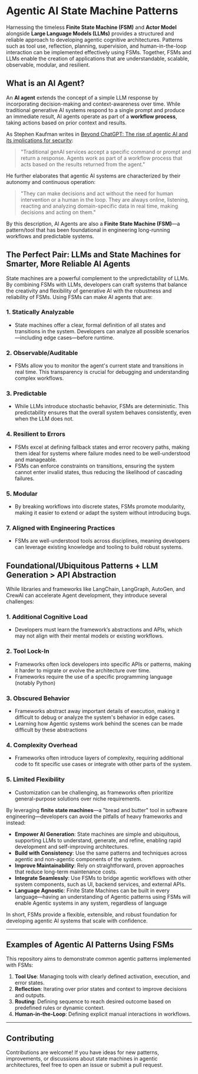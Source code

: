 
# Agentic AI State Machine Patterns

Harnessing the timeless **Finite State Machine (FSM)** and **Actor Model** alongside **Large Language Models (LLMs)** provides a structured and reliable approach to developing agentic cognitive architectures. Patterns such as tool use, reflection, planning, supervision, and human-in-the-loop interaction can be implemented effectively using FSMs. Together, FSMs and LLMs enable the creation of applications that are understandable, scalable, observable, modular, and resilient.

## What is an AI Agent?

An **AI agent** extends the concept of a simple LLM response by incorporating decision-making and context-awareness over time. While traditional generative AI systems respond to a single prompt and produce an immediate result, AI agents operate as part of a **workflow process**, taking actions based on prior context and results. 

As Stephen Kaufman writes in [Beyond ChatGPT: The rise of agentic AI and its implications for security](https://www.csoonline.com/article/3574697/beyond-chatgpt-the-rise-of-agentic-ai-and-its-implications-for-security.html): 
> "Traditional genAI services accept a specific command or prompt and return a response. Agents work as part of a workflow process that acts based on the results returned from the agent."  

He further elaborates that agentic AI systems are characterized by their autonomy and continuous operation:

> "They can make decisions and act without the need for human intervention or a human in the loop. They are always online, listening, reacting and analyzing domain-specific data in real time, making decisions and acting on them."  

By this description, AI Agents are also a **Finite State Machine (FSM)**—a pattern/tool that has been foundational in engineering long-running workflows and predictable systems.

## The Perfect Pair: LLMs and State Machines for Smarter, More Reliable AI Agents

State machines are a powerful complement to the unpredictability of LLMs. By combining FSMs with LLMs, developers can craft systems that balance the creativity and flexibility of generative AI with the robustness and reliability of FSMs. Using FSMs can make AI agents that are:

### 1. **Statically Analyzable**
   - State machines offer a clear, formal definition of all states and transitions in the system. Developers can analyze all possible scenarios—including edge cases—before runtime.

### 2. **Observable/Auditable**
   - FSMs allow you to monitor the agent's current state and transitions in real time. This transparency is crucial for debugging and understanding complex workflows.

### 3. **Predictable**
   - While LLMs introduce stochastic behavior, FSMs are deterministic. This predictability ensures that the overall system behaves consistently, even when the LLM does not.

### 4. **Resilient to Errors**
   - FSMs excel at defining fallback states and error recovery paths, making them ideal for systems where failure modes need to be well-understood and manageable.
   - FSMs can enforce constraints on transitions, ensuring the system cannot enter invalid states, thus reducing the likelihood of cascading failures.

### 5. **Modular**
   - By breaking workflows into discrete states, FSMs promote modularity, making it easier to extend or adapt the system without introducing bugs.

### 7. **Aligned with Engineering Practices**
   - FSMs are well-understood tools across disciplines, meaning developers can leverage existing knowledge and tooling to build robust systems.

## Foundational/Ubiquitous Patterns + LLM Generation > API Abstraction

While libraries and frameworks like LangChain, LangGraph, AutoGen, and CrewAI can accelerate Agent development, they introduce several challenges:

### 1. **Additional Cognitive Load**
   - Developers must learn the framework’s abstractions and APIs, which may not align with their mental models or existing workflows.

### 2. **Tool Lock-In**
   - Frameworks often lock developers into specific APIs or patterns, making it harder to migrate or evolve the architecture over time.
   - Frameworks require the use of a specific programming language (notably Python)

### 3. **Obscured Behavior**
   - Frameworks abstract away important details of execution, making it difficult to debug or analyze the system's behavior in edge cases.
   - Learning how Agentic systems work behind the scenes can be made difficult by these abstractions

### 4. **Complexity Overhead**
   - Frameworks often introduce layers of complexity, requiring additional code to fit specific use cases or integrate with other parts of the system.

### 5. **Limited Flexibility**
   - Customization can be challenging, as frameworks often prioritize general-purpose solutions over niche requirements.

By leveraging **finite state machines**—a "bread and butter" tool in software engineering—developers can avoid the pitfalls of heavy frameworks and instead:

- **Empower AI Generation**: State machines are simple and ubiquitous, supporting LLMs to understand, generate, and refine, enabling rapid development and self-improving architectures.
- **Build with Consistency**: Use the same patterns and techniques across agentic and non-agentic components of the system.
- **Improve Maintainability**: Rely on straightforward, proven approaches that reduce long-term maintenance costs.
- **Integrate Seamlessly**: Use FSMs to bridge agentic workflows with other system components, such as UI, backend services, and external APIs.
- **Language Agnostic**: Finite State Machines can be built in every language—having an understanding of Agentic patterns using FSMs will enable Agentic systems in any system, regardless of language

In short, FSMs provide a flexible, extensible, and robust foundation for developing agentic AI systems that scale with confidence.

---

## Examples of Agentic AI Patterns Using FSMs

This repository aims to demonstrate common agentic patterns implemented with FSMs:

1. **Tool Use**: Managing tools with clearly defined activation, execution, and error states.
2. **Reflection**: Iterating over prior states and context to improve decisions and outputs.
3. **Routing**: Defining sequence to reach desired outcome based on predefined rules or dynamic context.
5. **Human-in-the-Loop**: Defining explicit manual interactions in workflows.

---

## Contributing

Contributions are welcome! If you have ideas for new patterns, improvements, or discussions about state machines in agentic architectures, feel free to open an issue or submit a pull request.
